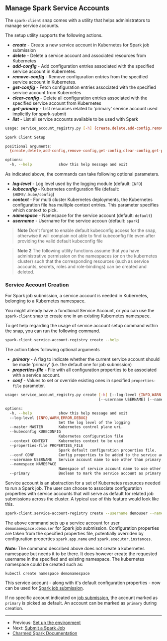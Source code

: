 ## Manage Spark Service Accounts

The `spark-client` snap comes with a utility that helps administrators to manage service accounts. 

The setup utility supports the following actions.
* ***create*** - Create a new service account in Kubernetes for Spark job submission
* ***delete*** - Delete a service account and associated resources from Kubernetes
* ***add-config*** - Add configuration entries associated with the specified service account in Kubernetes.
* ***remove-config*** - Remove configuration entries from the specified service account in Kubernetes.
* ***get-config*** - Fetch configuration entries associated with the specified service account from Kubernetes
* ***clear-config*** - Delete all configuration entries associated with the specified service account from Kubernetes
* ***get-primary*** - List resources related to 'primary' service account used implicitly for spark-submit
* ***list*** - List all service accounts available to be used with Spark

```bash
usage: service_account_registry.py [-h] {create,delete,add-config,remove-config,get-config,clear-config,get-primary,list} ...

Spark Client Setup

positional arguments:
  {create,delete,add-config,remove-config,get-config,clear-config,get-primary,list}

options:
  -h, --help            show this help message and exit
```

As indicated above, the commands can take following optional parameters.
* ***log-level*** - Log level used by the logging module (default: `INFO`)
* ***kubeconfig*** - Kubernetes configuration file (default: ```$HOME/.kube/config```)
* ***context*** - For multi cluster Kubernetes deployments, the Kubernetes configuration file has multiple context entries. This parameter specifies which context to pick.
* ***namespace*** - Namespace for the service account (default: `default`)
* ***username*** - Username for the service accoun (default: `spark`)

> **Note** Don't forget to enable default kubeconfig access for the snap, otherwise it will complain not able to find kubeconfig file even after providing the valid default kubeconfig file

> **Note 2** The following utility functions assume that you have administrative permission on the namespaces (or on the kubernetes cluster) such that the corresponding resources (such as service accounts, secrets, roles and role-bindings) can be created and deleted. 

### Service Account Creation

For Spark job submission, a service account is needed in Kubernetes, belonging to a Kubernetes namespace. 

You might already have a functional Service Account, or you can use the `spark-client` snap to create  one in an existing Kubernetes namespace.

To get help regarding the usage of service account setup command within the snap, you can run the following command.

```bash
spark-client.service-account-registry create --help
```

The action takes following optional arguments
* ***primary*** - A flag to indicate whether the current service account should be made 'primary' (i.e. the default one for job submission)
* ***properties-file*** - File with all configuration properties to be associated with a service account.
* ***conf*** - Values to set or override esisting ones in specified `properties-file` parameter.

```bash
usage: service_account_registry.py create [-h] [--log-level {INFO,WARN,ERROR,DEBUG}] [--master MASTER] [--kubeconfig KUBECONFIG] [--context CONTEXT] [--properties-file PROPERTIES_FILE] [--conf CONF]
                                          [--username USERNAME] [--namespace NAMESPACE] [--primary]

options:
  -h, --help            show this help message and exit
  --log-level {INFO,WARN,ERROR,DEBUG}
                        Set the log level of the logging
  --master MASTER       Kubernetes control plane uri.
  --kubeconfig KUBECONFIG
                        Kubernetes configuration file
  --context CONTEXT     Kubernetes context to be used
  --properties-file PROPERTIES_FILE
                        Spark default configuration properties file.
  --conf CONF           Config properties to be added to the service account.
  --username USERNAME   Service account name to use other than primary.
  --namespace NAMESPACE
                        Namespace of service account name to use other than primary.
  --primary             Boolean to mark the service account as primary.
```
Service account is an abstraction for a set of Kubernetes resources needed to run a Spark job. The user can choose to associate configuration properties 
with service accounts that will serve as default for related job submissions across the cluster. A typical use of this feature would look like this.

```bash
spark-client.service-account-registry create --username demouser --namespace demonamespace  --properties-file /home/demouser/conf/spark-defaults.conf --conf spark.app.name=demo-spark-app --conf spark.executor.instances=3
```

The above command sets up a service account for user ```demonamespace:demouser``` for Spark job submission. Configuration properties are taken from the specified 
properties file, potentially overriden by configuration properties ```spark.app.name``` and ```spark.executor.instances```.

**_Note:_** The command described above does not create a kubernetes namespace but needs it to be there. It does however create the requested username in the specified and existing namespace. The kubernetes namespace could be created such as:
```
kubectl create namespace demonamespace
```

This service account - along with it's default configuration properties - now can be used for [Spark job submission](https://discourse.charmhub.io/t/spark-client-snap-tutorial-spark-submit/8953). 

If no specific account indicated on [job submission](https://discourse.charmhub.io/t/spark-client-snap-tutorial-spark-submit/8953), the account marked as ```primary``` is picked as default. An account can be marked as ```primary``` during creation.

***

 * Previous: [Set up the environment](https://discourse.charmhub.io/t/spark-client-snap-tutorial-setup-environment/8951)
 * Next: [Submit a Spark Job](https://discourse.charmhub.io/t/spark-client-snap-tutorial-spark-submit/8953)
 * [Charmed Spark Documentation](https://discourse.charmhub.io/t/charmed-spark-documentation/8963)